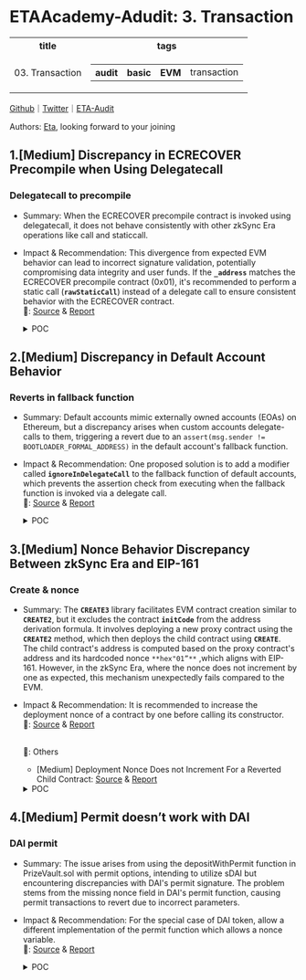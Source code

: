 # ETAAcademy-Adudit: 3. Transaction

<table>
  <tr>
    <th>title</th>
    <th>tags</th>
  </tr>
  <tr>
    <td>03. Transaction</td>
    <td>
      <table>
        <tr>
          <th>audit</th>
          <th>basic</th>
          <th>EVM</th>
          <td>transaction</td>
        </tr>
      </table>
    </td>
  </tr>
</table>

[Github](https://github.com/ETAAcademy)｜[Twitter](https://twitter.com/ETAAcademy)｜[ETA-Audit](https://github.com/ETAAcademy/ETAAcademy-Audit)

Authors: [Eta](https://twitter.com/pwhattie), looking forward to your joining

## 1.[Medium] Discrepancy in ECRECOVER Precompile when Using Delegatecall

### Delegatecall to precompile

- Summary: When the ECRECOVER precompile contract is invoked using delegatecall, it does not behave consistently with other zkSync Era operations like call and staticcall.
- Impact & Recommendation: This divergence from expected EVM behavior can lead to incorrect signature validation, potentially compromising data integrity and user funds. If the **`_address`** matches the ECRECOVER precompile contract (0x01), it's recommended to perform a static call (**`rawStaticCall`**) instead of a delegate call to ensure consistent behavior with the ECRECOVER contract.
  <br> 🐬: [Source](https://code4rena.com/reports/2023-10-zksync#m-17-discrepancy-in-ecrecover-precompile-when-using-delegatecall) & [Report](https://code4rena.com/reports/2023-10-zksync)

  <details><summary>POC</summary>

  ```solidity

    // SPDX-License-Identifier: MIT
    pragma solidity >=0.8.20;
    contract PoC {
        bytes32 h = keccak256("");
        uint8 v = 27;
        bytes32 r = bytes32(uint256(1));
        bytes32 s = bytes32(uint256(2));
        function ecrecoverStaticcall() public returns (bytes32) {
            bytes memory data = abi.encode(h, v, r, s);
            assembly {
                pop(staticcall(gas(), 0x01, add(data, 0x20), mload(data), 0, 0x20))
                return(0, 0x20)
            }
        }
        function ecrecoverCall() public returns (bytes32) {
            bytes memory data = abi.encode(h, v, r, s);
            assembly {
                pop(call(gas(), 0x01, 0x00, add(data, 0x20), mload(data), 0, 0x20))
                return(0, 0x20)
            }
        }
        function ecrecoverDelegatecall() public returns (bytes32) {
            bytes memory data = abi.encode(h, v, r, s);
            assembly {
                pop(
                    delegatecall(gas(), 0x01, add(data, 0x20), mload(data), 0, 0x20)
                )
                return(0, 0x20)
            }
        }
    }

  ```

## 2.[Medium] Discrepancy in Default Account Behavior

### Reverts in fallback function

- Summary: Default accounts mimic externally owned accounts (EOAs) on Ethereum, but a discrepancy arises when custom accounts delegate-calls to them, triggering a revert due to an `assert(msg.sender != BOOTLOADER_FORMAL_ADDRESS)` in the default account's fallback function.
- Impact & Recommendation: One proposed solution is to add a modifier called **`ignoreInDelegateCall`** to the fallback function of default accounts, which prevents the assertion check from executing when the fallback function is invoked via a delegate call.
  <br> 🐬: [Source](https://code4rena.com/reports/2023-10-zksync#m-18-discrepancy-in-default-account-behavior) & [Report](https://code4rena.com/reports/2023-10-zksync)

  <details><summary>POC</summary>

  ```solidity
    fallback() external payable {
        // The fallback function of the default account should never be called by the bootloader
        assert(msg.sender != BOOTLOADER_FORMAL_ADDRESS);
        // If the contract is called directly, it should behave like an EOA.
    }
    receive() external payable {
        // If the contract is called directly, it should behave like an EOA.
    }

    function _execute(Transaction calldata _transaction) internal {
        address to = address(uint160(_transaction.to));
        (bool success,) = address(to).delegatecall("0x1234");
        require(success, "call was not successful");
    }

  ```

  </details>

## 3.[Medium] Nonce Behavior Discrepancy Between zkSync Era and EIP-161

### Create & nonce

- Summary: The **`CREATE3`** library facilitates EVM contract creation similar to **`CREATE2`**, but it excludes the contract **`initCode`** from the address derivation formula. It involves deploying a new proxy contract using the **`CREATE2`** method, which then deploys the child contract using **`CREATE`**. The child contract's address is computed based on the proxy contract's address and its hardcoded nonce `**hex"01”**` ,which aligns with EIP-161. However, in the zkSync Era, where the nonce does not increment by one as expected, this mechanism unexpectedly fails compared to the EVM.
- Impact & Recommendation: It is recommended to increase the deployment nonce of a contract by one before calling its constructor.
  <br> 🐬: [Source](https://code4rena.com/reports/2023-10-zksync#m-20-nonce-behavior-discrepancy-between-zksync-era-and-eip-161) & [Report](https://code4rena.com/reports/2023-10-zksync)

  <br> 🐬: Others

  - [Medium] Deployment Nonce Does not Increment For a Reverted Child Contract: [Source](https://code4rena.com/reports/2023-10-zksync#m-21-deployment-nonce-does-not-increment-for-a-reverted-child-contract) & [Report](https://code4rena.com/reports/2023-10-zksync)

  <details><summary>POC</summary>

  ```solidity

  function _constructContract(
        address _sender,
        address _newAddress,
        bytes32 _bytecodeHash,
        bytes calldata _input,
        bool _isSystem,
        bool _callConstructor
    ) internal {
        NONCE_HOLDER_SYSTEM_CONTRACT.incrementDeploymentNonce(_newAddress);
        //...
    }

  ```

  </details>

## 4.[Medium] Permit doesn’t work with DAI

### DAI permit

- Summary: The issue arises from using the depositWithPermit function in PrizeVault.sol with permit options, intending to utilize sDAI but encountering discrepancies with DAI's permit signature. The problem stems from the missing nonce field in DAI's permit function, causing permit transactions to revert due to incorrect parameters.

- Impact & Recommendation: For the special case of DAI token, allow a different implementation of the permit function which allows a nonce variable.
  <br> 🐬: [Source](https://code4rena.com/reports/2024-03-pooltogether#m-08-permit-doesnt-work-with-dai) & [Report](https://code4rena.com/reports/2024-03-pooltogether)

  <details><summary>POC</summary>

  ```solidity
    IERC20Permit(address(_asset)).permit(_owner, address(this), _assets, _deadline, _v, _r, _s);

    function permit(address holder, address spender, uint256 nonce, uint256 expiry,
                        bool allowed, uint8 v, bytes32 r, bytes32 s) external


  ```

  </details>
